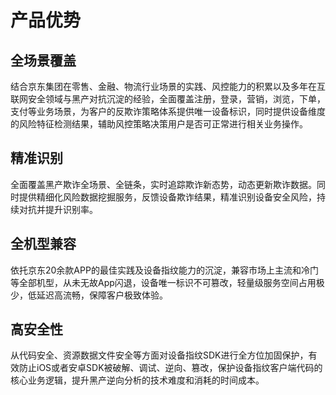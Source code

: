 # 产品优势

## 全场景覆盖

结合京东集团在零售、金融、物流行业场景的实践、风控能力的积累以及多年在互联网安全领域与黑产对抗沉淀的经验，全面覆盖注册，登录，营销，浏览，下单，支付等业务场景，为客户的反欺诈策略体系提供唯一设备标识，同时提供设备维度的风险特征检测结果，辅助风控策略决策用户是否可正常进行相关业务操作。

## 精准识别

全面覆盖黑产欺诈全场景、全链条，实时追踪欺诈新态势，动态更新欺诈数据。同时提供精细化风险数据挖掘服务，反馈设备欺诈结果，精准识别设备安全风险，持续对抗并提升识别率。

## 全机型兼容

依托京东20余款APP的最佳实践及设备指纹能力的沉淀，兼容市场上主流和冷门等全部机型，从未无故App闪退，设备唯一标识不可篡改，轻量级服务空间占用极少，低延迟高流畅，保障客户极致体验。

## 高安全性

从代码安全、资源数据文件安全等方面对设备指纹SDK进行全方位加固保护，有效防止iOS或者安卓SDK被破解、调试、逆向、篡改，保护设备指纹客户端代码的核心业务逻辑，提升黑产逆向分析的技术难度和消耗的时间成本。

